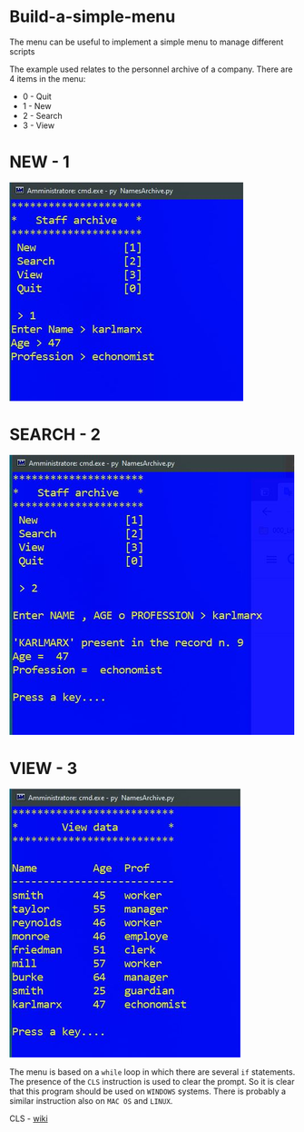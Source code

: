 # Build-a-simple-menu
The menu can be useful to implement a simple menu to manage different scripts

The example used relates to the personnel archive of a company. 
There are 4 items in the menu:
* 0 - Quit
* 1 - New
* 2 - Search
* 3 - View
# NEW - 1
![Image](pic/new.JPG)

# SEARCH - 2
![Image](pic/search.JPG)

# VIEW - 3
![Image](pic/view.JPG)

The menu is based on a `while` loop in which there are several `if` statements.
The presence of the `CLS` instruction is used to clear the prompt. 
So it is clear that this program should be used on `WINDOWS` systems. 
There is probably a similar instruction also on `MAC OS` and `LINUX`.

CLS - [wiki](https://en.wikipedia.org/wiki/CLS_(command))
